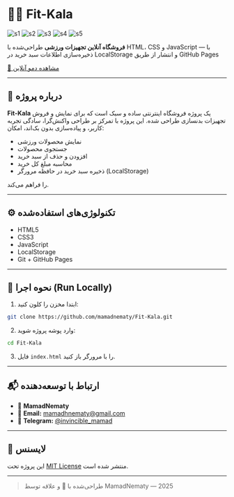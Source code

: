# 🏋️‍♂️ Fit-Kala

![s1](assets/images/Screenshot/Screenshot-345.png)
![s2](assets/images/Screenshot/Screenshot-349.png)
![s3](assets/images/Screenshot/Screenshot-351.png)
![s4](assets/images/Screenshot/Screenshot-352.png)
![s5](assets/images/Screenshot/Screenshot-350.png)

**فروشگاه آنلاین تجهیزات ورزشی** طراحی‌شده با HTML، CSS و JavaScript — با ذخیره‌سازی اطلاعات سبد خرید در LocalStorage و انتشار از طریق GitHub Pages

[🔗 مشاهده دمو آنلاین](https://mamadnematy.github.io/Fit-Kala/)

---

## 🛒 درباره پروژه

**Fit-Kala** یک پروژه فروشگاه اینترنتی ساده و سبک است که برای نمایش و فروش تجهیزات بدنسازی طراحی شده. این پروژه با تمرکز بر طراحی واکنش‌گرا، سادگی تجربه کاربر، و پیاده‌سازی بدون بک‌اند، امکان:

- نمایش محصولات ورزشی
- جستجوی محصولات
- افزودن و حذف از سبد خرید
- محاسبه مبلغ کل خرید
- ذخیره سبد خرید در حافظه مرورگر (LocalStorage)

را فراهم می‌کند.

---

## ⚙️ تکنولوژی‌های استفاده‌شده

- HTML5
- CSS3
- JavaScript
- LocalStorage
- Git + GitHub Pages

---

## 🚀 نحوه اجرا (Run Locally)

1. ابتدا مخزن را کلون کنید:

```bash
git clone https://github.com/mamadnematy/Fit-Kala.git
```

2. وارد پوشه پروژه شوید:

```bash
cd Fit-Kala
```

3. فایل `index.html` را با مرورگر باز کنید.

---

## 📬 ارتباط با توسعه‌دهنده

- 👤 **MamadNematy**
- 📧 **Email:** mamadhnematy@gmail.com
- 💬 **Telegram:** [@invincible_mamad](https://t.me/invincible_mamad)

---

## 📄 لایسنس

این پروژه تحت [MIT License](./LICENSE) منتشر شده است.

---

> طراحی‌شده با 💪 و علاقه توسط MamadNematy — 2025
